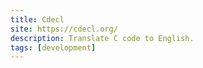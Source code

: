 ```yaml
---
title: Cdecl
site: https://cdecl.org/
description: Translate C code to English.
tags: [development]
---
```

